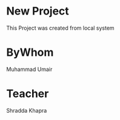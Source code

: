 # New Project
This Project was created from local system
# ByWhom
Muhammad Umair
# Teacher
Shradda Khapra